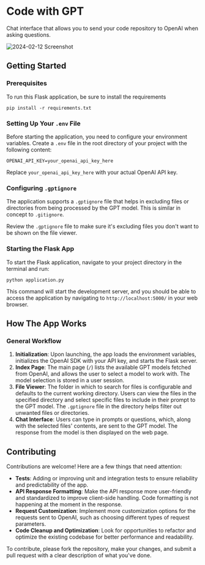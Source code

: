 # Code with GPT

Chat interface that allows you to send your code repository to OpenAI when asking questions.

![2024-02-12 Screenshot](https://github.com/ekerstein/codewithgpt/assets/6055508/1bfcdf3e-c6fa-4aa2-961a-7be84a41b767)

## Getting Started

### Prerequisites

To run this Flask application, be sure to install the requirements

```
pip install -r requirements.txt
```

### Setting Up Your `.env` File

Before starting the application, you need to configure your environment variables. Create a `.env` file in the root directory of your project with the following content:

```
OPENAI_API_KEY=your_openai_api_key_here
```

Replace `your_openai_api_key_here` with your actual OpenAI API key.

### Configuring `.gptignore`

The application supports a `.gptignore` file that helps in excluding files or directories from being processed by the GPT model. This is similar in concept to `.gitignore`.

Review the `.gptignore` file to make sure it's excluding files you don't want to be shown on the file viewer.

### Starting the Flask App

To start the Flask application, navigate to your project directory in the terminal and run:

```
python application.py
```

This command will start the development server, and you should be able to access the application by navigating to `http://localhost:5000/` in your web browser.

## How The App Works

### General Workflow

1. **Initialization**: Upon launching, the app loads the environment variables, initializes the OpenAI SDK with your API key, and starts the Flask server.
2. **Index Page**: The main page (`/`) lists the available GPT models fetched from OpenAI, and allows the user to select a model to work with. The model selection is stored in a user session.
3. **File Viewer**: The folder in which to search for files is configurable and defaults to the current working directory. Users can view the files in the specified directory and select specific files to include in their prompt to the GPT model. The `.gptignore` file in the directory helps filter out unwanted files or directories.
4. **Chat Interface**: Users can type in prompts or questions, which, along with the selected files' contents, are sent to the GPT model. The response from the model is then displayed on the web page.

## Contributing

Contributions are welcome! Here are a few things that need attention:

- **Tests**: Adding or improving unit and integration tests to ensure reliability and predictability of the app.
- **API Response Formatting**: Make the API response more user-friendly and standardized to improve client-side handling. Code formatting is not happening at the moment in the response.
- **Request Customization**: Implement more customization options for the requests sent to OpenAI, such as choosing different types of request parameters.
- **Code Cleanup and Optimization**: Look for opportunities to refactor and optimize the existing codebase for better performance and readability.

To contribute, please fork the repository, make your changes, and submit a pull request with a clear description of what you've done.
